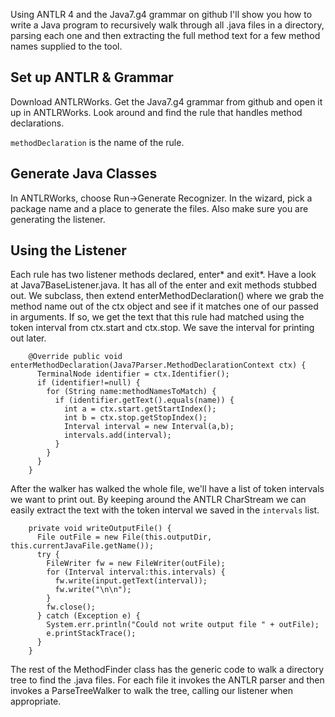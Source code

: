 Using ANTLR 4 and the Java7.g4 grammar on github I'll show you how to write a Java program to recursively walk through all .java files in a directory, parsing each one and then extracting the full method text for a few method names supplied to the tool.

## Set up ANTLR & Grammar
Download ANTLRWorks.  Get the Java7.g4 grammar from github and open it up in ANTLRWorks.  Look around and find the rule that handles method declarations.

`methodDeclaration` is the name of the rule.  

## Generate Java Classes
In ANTLRWorks, choose Run->Generate Recognizer.  In the wizard, pick a package name and a place to generate the files.  Also make sure you are generating the listener.  

## Using the Listener
Each rule has two listener methods declared, enter* and exit*.  Have a look at Java7BaseListener.java.  It has all of the enter and exit methods stubbed out.  We subclass, then extend enterMethodDeclaration() where we grab the method name out of the ctx object and see if it matches one of our passed in arguments.  If so, we get the text that this rule had matched using the token interval from ctx.start and ctx.stop.  We save the interval for printing out later.

        @Override public void enterMethodDeclaration(Java7Parser.MethodDeclarationContext ctx) {
          TerminalNode identifier = ctx.Identifier();
          if (identifier!=null) {
            for (String name:methodNamesToMatch) {
              if (identifier.getText().equals(name)) {
                int a = ctx.start.getStartIndex();
                int b = ctx.stop.getStopIndex();
                Interval interval = new Interval(a,b);
                intervals.add(interval);
              }
            }
          }
        }

After the walker has walked the whole file, we'll have a list of token intervals we want to print out.  By keeping around the ANTLR CharStream we can easily extract the text with the token interval we saved in the `intervals` list.

        private void writeOutputFile() {
          File outFile = new File(this.outputDir, this.currentJavaFile.getName());
          try {
            FileWriter fw = new FileWriter(outFile);
            for (Interval interval:this.intervals) {
              fw.write(input.getText(interval));
              fw.write("\n\n");
            }
            fw.close();
          } catch (Exception e) {
            System.err.println("Could not write output file " + outFile);
            e.printStackTrace();
          }
        }


The rest of the MethodFinder class has the generic code to walk a directory tree to find the .java files.  For each file it invokes the ANTLR parser and then invokes a ParseTreeWalker to walk the tree, calling our listener when appropriate.

